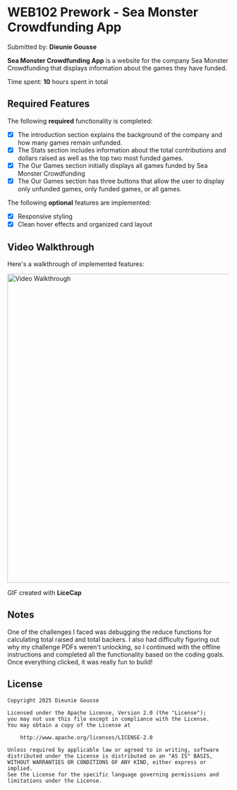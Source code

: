 # WEB102 Prework - Sea Monster Crowdfunding App

Submitted by: **Dieunie Gousse**

**Sea Monster Crowdfunding App** is a website for the company Sea Monster Crowdfunding that displays information about the games they have funded.

Time spent: **10** hours spent in total

## Required Features

The following **required** functionality is completed:

* [x] The introduction section explains the background of the company and how many games remain unfunded.
* [x] The Stats section includes information about the total contributions and dollars raised as well as the top two most funded games.
* [x] The Our Games section initially displays all games funded by Sea Monster Crowdfunding
* [x] The Our Games section has three buttons that allow the user to display only unfunded games, only funded games, or all games.

The following **optional** features are implemented:

* [x] Responsive styling
* [x] Clean hover effects and organized card layout

## Video Walkthrough

Here's a walkthrough of implemented features:

<img src='c:\Users\Marie\Downloads\8b65da7c3bea4478a98690ef4c70af6e-ezgif.com-video-to-gif-converter.gif' title='Video Walkthrough' width='700' alt='Video Walkthrough' />

<!-- Replace the above link with your actual GIF URL once uploaded -->

GIF created with **LiceCap**

## Notes

One of the challenges I faced was debugging the reduce functions for calculating total raised and total backers. I also had difficulty figuring out why my challenge PDFs weren't unlocking, so I continued with the offline instructions and completed all the functionality based on the coding goals. Once everything clicked, it was really fun to build!

## License

    Copyright 2025 Dieunie Gousse

    Licensed under the Apache License, Version 2.0 (the "License");
    you may not use this file except in compliance with the License.
    You may obtain a copy of the License at

        http://www.apache.org/licenses/LICENSE-2.0

    Unless required by applicable law or agreed to in writing, software
    distributed under the License is distributed on an "AS IS" BASIS,
    WITHOUT WARRANTIES OR CONDITIONS OF ANY KIND, either express or implied.
    See the License for the specific language governing permissions and
    limitations under the License.
